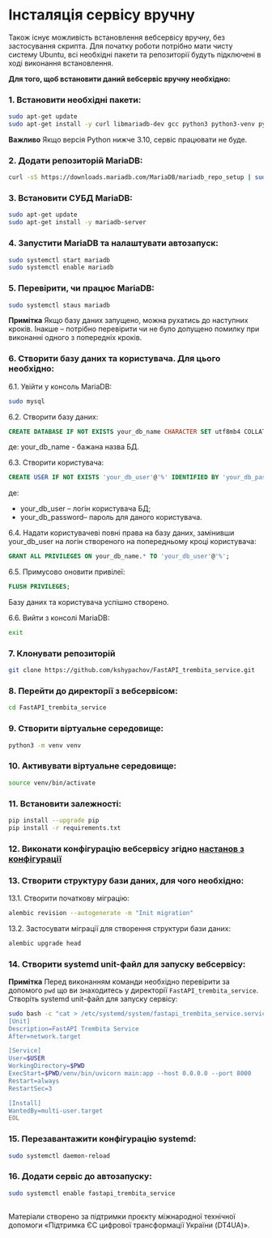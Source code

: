 # Інсталяція сервісу вручну

Також існує можливість встановлення вебсервісу вручну, без застосування скрипта.
Для початку роботи потрібно мати чисту систему Ubuntu, всі необхідні пакети та репозиторії будуть підключені в ході виконання встановлення.

**Для того, щоб встановити даний вебсервіс вручну необхідно:**

### 1. Встановити необхідні пакети:

```bash
sudo apt-get update
sudo apt-get install -y curl libmariadb-dev gcc python3 python3-venv python3-dev git
```
**Важливо** Якщо версія Python нижче 3.10, сервіс працювати не буде.

### 2. Додати репозиторій MariaDB:

```bash
curl -sS https://downloads.mariadb.com/MariaDB/mariadb_repo_setup | sudo bash
```
### 3. Встановити СУБД MariaDB:
```bash
sudo apt-get update
sudo apt-get install -y mariadb-server
```
### 4. Запустити MariaDB та налаштувати автозапуск:

```bash
sudo systemctl start mariadb
sudo systemctl enable mariadb
```
### 5. Перевірити, чи працює MariaDB:

```bash
sudo systemctl staus mariadb
```
**Примітка** Якщо базу даних запущено, можна рухатись до наступних кроків.
Інакше – потрібно перевірити чи не було допущено помилку при виконанні одного з попередніх кроків.

### 6. Створити базу даних та користувача. Для цього необхідно:

6.1. Увійти у консоль MariaDB:
```bash
sudo mysql
```

6.2. Створити базу даних:
```sql
CREATE DATABASE IF NOT EXISTS your_db_name CHARACTER SET utf8mb4 COLLATE utf8mb4_unicode_ci;
```
де: your_db_name - бажана назва БД.

6.3. Створити користувача:
```sql
CREATE USER IF NOT EXISTS 'your_db_user'@'%' IDENTIFIED BY 'your_db_password';
```
де:
- your_db_user – логін користувача БД;
- your_db_password– пароль для даного користувача.

6.4. Надати користувачеві повні права на базу даних, замінивши your_db_user на логін створеного на попередньому кроці користувача:
```sql
GRANT ALL PRIVILEGES ON your_db_name.* TO 'your_db_user'@'%';
```

6.5. Примусово оновити привілеї:
```sql
FLUSH PRIVILEGES;
```
Базу даних та користувача успішно створено.

6.6. Вийти з консолі MariaDB:
```bash
exit
```

### 7. Клонувати репозиторій

```bash
git clone https://github.com/kshypachov/FastAPI_trembita_service.git
```

### 8. Перейти до директорії з вебсервісом:
```bash
cd FastAPI_trembita_service
```

### 9. Створити віртуальне середовище:
```bash
python3 -m venv venv
```

### 10. Активувати віртуальне середовище:
```bash
source venv/bin/activate
```

### 11. Встановити залежності:
```bash
pip install --upgrade pip
pip install -r requirements.txt
```
### 12. Виконати конфігурацію вебсервісу згідно [настанов з конфігурації](./configuration.md)

### 13. Створити структуру бази даних, для чого необхідно:

13.1. Створити початкову міграцію:
```bash
alembic revision --autogenerate -m "Init migration"
```

13.2. Застосувати міграції для створення структури бази даних:
```bash
alembic upgrade head
```

### 14. Створити systemd unit-файл для запуску вебсервісу:
**Примітка** Перед виконанням команди необхідно перевірити за допомого `pwd` що ви знаходитесь у директорії `FastAPI_trembita_service`. 
Створіть systemd unit-файл для запуску сервісу:

```bash
sudo bash -c "cat > /etc/systemd/system/fastapi_trembita_service.service" << EOL
[Unit]
Description=FastAPI Trembita Service
After=network.target

[Service]
User=$USER
WorkingDirectory=$PWD
ExecStart=$PWD/venv/bin/uvicorn main:app --host 0.0.0.0 --port 8000
Restart=always
RestartSec=3

[Install]
WantedBy=multi-user.target
EOL
```

### 15.	Перезавантажити конфігурацію systemd:
```bash
sudo systemctl daemon-reload
```

### 16. Додати сервіс до автозапуску:
```bash
sudo systemctl enable fastapi_trembita_service
```

##
Матеріали створено за підтримки проєкту міжнародної технічної допомоги «Підтримка ЄС цифрової трансформації України (DT4UA)».



















